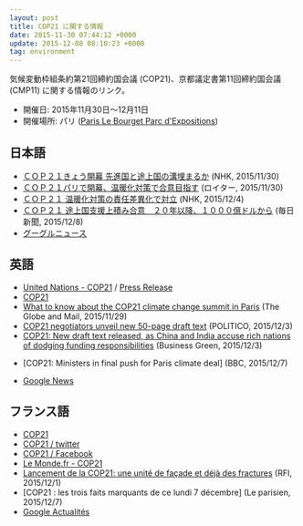 ```yaml
---
layout: post
title: COP21 に関する情報
date: 2015-11-30 07:44:12 +0000
update: 2015-12-08 08:10:23 +0000
tag: environment
---
```

気候変動枠組条約第21回締約国会議 (COP21)、京都議定書第11回締約国会議 (CMP11) に関する情報のリンク。

* 開催日: 2015年11月30日〜12月11日
* 開催場所: パリ ([Paris Le Bourget Parc d'Expositions](http://www.tourisme93.com/document.php?pagendx=748&engine_zoom=AffIDFSRV0000792))

## 日本語
* [ＣＯＰ２１きょう開幕 先進国と途上国の溝埋まるか](http://www3.nhk.or.jp/news/html/20151130/k10010323851000.html) (NHK, 2015/11/30)
* [ＣＯＰ２１パリで開幕、温暖化対策で合意目指す](http://jp.reuters.com/article/2015/11/30/climatechange-summit-leaders-idJPKBN0TJ04U20151130) (ロイター, 2015/11/30)
* [ＣＯＰ２１ 温暖化対策の責任差異化で対立](http://www3.nhk.or.jp/news/html/20151204/k10010329091000.html) (NHK, 2015/12/4)
* [ＣＯＰ２１ 途上国支援上積み合意　２０年以降、１０００億ドルから](http://mainichi.jp/articles/20151208/dde/001/040/067000c) (毎日新聞, 2015/12/8)
* [グーグルニュース](https://www.google.co.jp/search?q=cop21&hl=jp&tbm=nws)

## 英語
* [United Nations - COP21](http://unfccc.int/meetings/paris_nov_2015/meeting/8926.php) / [Press Release](http://unfccc.int/press/press_releases_advisories/items/8780.php)
* [COP21](http://www.cop21.gouv.fr/en/)
* [What to know about the COP21 climate change summit in Paris](http://www.theglobeandmail.com/news/world/what-to-know-about-the-cop21-climate-change-summit-in-paris/article27523474/) (The Globe and Mail, 2015/11/29)
* [COP21 negotiators unveil new 50-page draft text](http://www.politico.eu/article/cop21-paris-negotiators-50-page-draft-text-deal-climate/) (POLITICO, 2015/12/3)
* [COP21: New draft text released, as China and India accuse rich nations of dodging funding responsibilities](http://www.businessgreen.com/bg/news/2437621/cop21-new-draft-text-released-as-china-and-india-accuse-rich-nations-of-dodging-funding-responsibilities) (Business Green, 2015/12/3)
- [COP21: Ministers in final push for Paris climate deal] (BBC, 2015/12/7)
* [Google News](https://www.google.co.uk/search?q=cop21&hl=en&tbm=nws)

## フランス語
* [COP21](http://www.cop21.gouv.fr/)
* [COP21 / twitter](https://twitter.com/COP21)
* [COP21 / Facebook](https://www.facebook.com/COP21fr/)
* [Le Monde.fr - COP21](http://www.lemonde.fr/cop21/)
* [Lancement de la COP21: une unité de façade et déjà des fractures](http://www.rfi.fr/france/20151201-lancement-cop21-unite-facade-fractures-paris-climat) (RFI, 2015/12/1)
* [COP21 : les trois faits marquants de ce lundi 7 décembre] (Le parisien, 2015/12/7)
* [Google Actualités](https://www.google.fr/search?q=cop21&hl=fr&tbm=nws)

